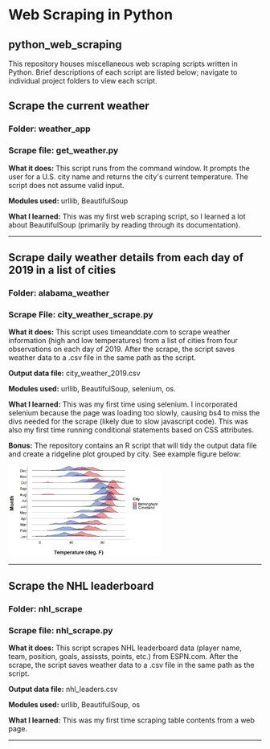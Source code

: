 # Web Scraping in Python
## python_web_scraping
This repository houses miscellaneous web scraping scripts written in Python. Brief descriptions of each script are listed below; navigate to
individual project folders to view each script.


## Scrape the current weather
### Folder: weather_app
### Scrape file: get_weather.py
**What it does:** This script runs from the command window. It prompts the user for a U.S. city name and returns the city's current temperature.
The script does not assume valid input. 

**Modules used:** urllib, BeautifulSoup

**What I learned:** This was my first web scraping script, so I learned a lot about BeautifulSoup (primarily by reading through its 
documentation). 

---

## Scrape daily weather details from each day of 2019 in a list of cities
### Folder: alabama_weather
### Scrape File: city_weather_scrape.py

**What it does:** This script uses timeanddate.com to scrape weather information (high and low temperatures) from a list of cities
from four observations on each day of 2019. After the scrape, the script saves weather data to a .csv file in the same path as the script.

**Output data file:** city_weather_2019.csv 

**Modules used:** urllib, BeautifulSoup, selenium, os. 

**What I learned:** This was my first time using selenium. I incorporated selenium because the page was loading too slowly, causing bs4
to miss the divs needed for the scrape (likely due to slow javascript code). This was also my first time running conditional statements 
based on CSS attributes. 

**Bonus:** The repository contains an R script that will tidy the output data file and create a ridgeline plot grouped by city. See example figure below:

<img src='/alabama_weather/compare_weather.png' width=60%>

---

## Scrape the NHL leaderboard
### Folder: nhl_scrape
### Scrape file: nhl_scrape.py

**What it does:** This script scrapes NHL leaderboard data (player name, team, position, goals, assissts, points, etc.) from ESPN.com. 
 After the scrape, the script saves weather data to a .csv file in the same path as the script.

**Output data file:** nhl_leaders.csv 

**Modules used:** urllib, BeautifulSoup, os

**What I learned:** This was my first time scraping table contents from a web page. 

---
